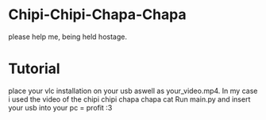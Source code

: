 # Chipi-Chipi-Chapa-Chapa
please help me, being held hostage.


# Tutorial
place your vlc installation on your usb aswell as your_video.mp4.
In my case i used the video of the chipi chipi chapa chapa cat
Run main.py and insert your usb into your pc = profit :3
